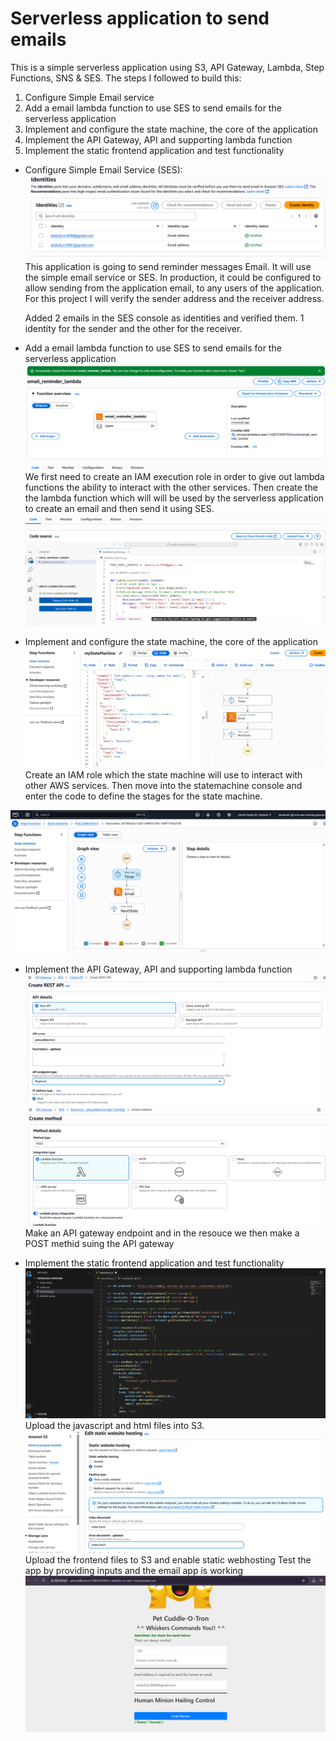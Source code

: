 # Serverless application to send emails
This is a simple serverless application using S3, API Gateway, Lambda, Step Functions, SNS & SES.
The steps I followed to build this:
1) Configure Simple Email service
2) Add a email lambda function to use SES to send emails for the serverless application
3) Implement and configure the state machine, the core of the application
4) Implement the API Gateway, API and supporting lambda function
5) Implement the static frontend application and test functionality

* Configure Simple Email Service (SES):
   ![Creating identities](https://github.com/Abdullakhan110100100/PetCuddleOTron/blob/main/images%202/added%20emails%20as%20verified%20identities.png)
   This application is going to send reminder messages Email. It will use the simple email service or SES. In production, it could be configured to allow sending from the application email, to any users of the       application. For this project I will verify the sender address and the receiver address.

   Added 2 emails in the SES console as identities and verified them. 1 identity for the sender and the other for the receiver.

* Add a email lambda function to use SES to send emails for the serverless application
    ![Create lambda function](https://github.com/Abdullakhan110100100/PetCuddleOTron/blob/main/images%202/email%20reminder%20lambda.png)
   We first need to create an IAM execution role in order to give out lambda functions the ability to interact with the other services. Then create the the lambda function which will will be used by the serverless application to create an email and then send it using SES.
   ![Create lambda function](https://github.com/Abdullakhan110100100/PetCuddleOTron/blob/main/images%202/email%20reminder%20lambda%20code.png)

* Implement and configure the state machine, the core of the application
  ![Create state machine](https://github.com/Abdullakhan110100100/PetCuddleOTron/blob/main/images%202/state%20machine%20definition.png)
Create an IAM role which the state machine will use to interact with other AWS services. Then move into the statemachine console and enter the code to define the stages for the state machine.

![Create state machine](https://github.com/Abdullakhan110100100/PetCuddleOTron/blob/main/images%202/State%20machine%20stages.png)

* Implement the API Gateway, API and supporting lambda function
  ![Create state machine](https://github.com/Abdullakhan110100100/PetCuddleOTron/blob/main/images%202/Created%20restAPI.png)
  ![Create state machine](https://github.com/Abdullakhan110100100/PetCuddleOTron/blob/main/images%202/Created%20POST%20method%20for%20resource.png)
  Make an API gateway endpoint and in the resouce we then make a POST methid suing the API gateway

* Implement the static frontend application and test functionality
  ![Upload files into the S3 bucket](https://github.com/Abdullakhan110100100/PetCuddleOTron/blob/main/images%202/Files%20in%20the%20S3%20bucket.png)
  Upload the javascript and html files into S3. 
   ![Create state machine](https://github.com/Abdullakhan110100100/PetCuddleOTron/blob/main/images%202/Enabled%20static%20file%20hosting%20on%20S3%20bucket.png)
  Upload the frontend files to S3 and enable static webhosting
  Test the app by providing inputs and the email app is working
  ![Test](https://github.com/Abdullakhan110100100/PetCuddleOTron/blob/main/images%202/Success.png)
